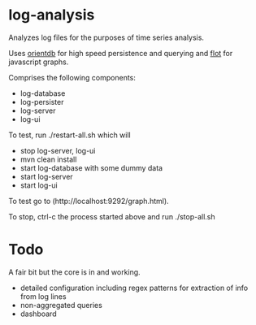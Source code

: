 log-analysis
============

Analyzes log files for the purposes of time series analysis.

Uses [orientdb](https://github.com/nuvolabase/orientdb) for high speed persistence and querying and [flot](http://www.flotcharts.org/) for javascript graphs.

Comprises the following components:

* log-database
* log-persister
* log-server
* log-ui

To test, run 
    ./restart-all.sh 
which will
* stop log-server, log-ui
* mvn clean install
* start log-database with some dummy data
* start log-server
* start log-ui

To test go to (http://localhost:9292/graph.html).

To stop, ctrl-c the process started above and run 
    ./stop-all.sh

Todo
===========
A fair bit but the core is in and working. 
* detailed configuration including regex patterns for extraction of info from log lines
* non-aggregated queries
* dashboard
